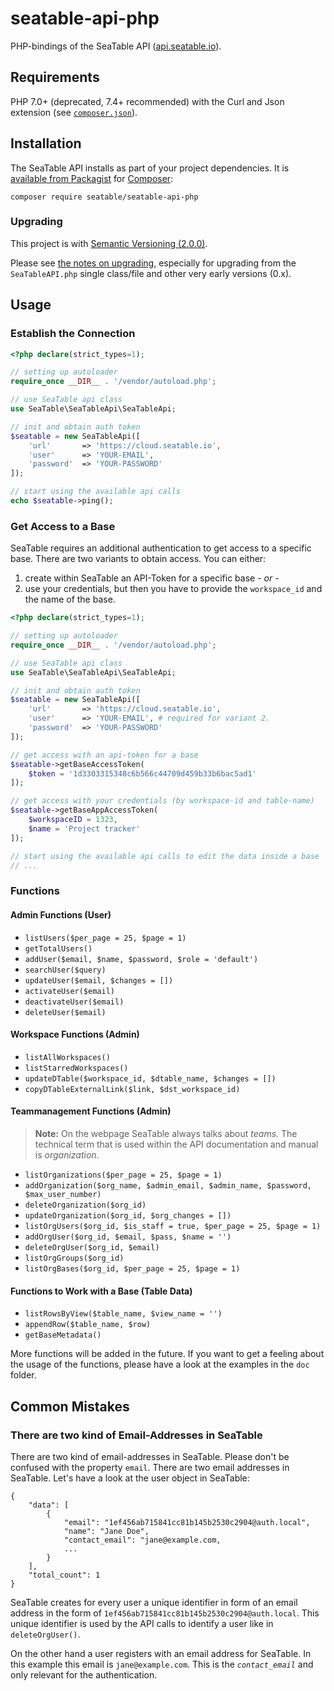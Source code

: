# seatable-api-php

PHP-bindings of the SeaTable API ([api.seatable.io]).

[api.seatable.io]: https://api.seatable.io/

## Requirements

PHP 7.0+ (deprecated, 7.4+ recommended) with the Curl and Json extension (see [`composer.json`](composer.json)).

## Installation

The SeaTable API installs as part of your project dependencies. It is [available from Packagist](https://packagist.org/packages/seatable/seatable-api-php) for [Composer](https://getcomposer.org/):

```
composer require seatable/seatable-api-php
```

### Upgrading

This project is with [Semantic Versioning (2.0.0)](https://semver.org/).

Please see [the notes on upgrading](UPGRADING.md), especially for upgrading from the `SeaTableAPI.php` single class/file and other very early versions (0.x).

## Usage

### Establish the Connection

```php
<?php declare(strict_types=1);

// setting up autoloader
require_once __DIR__ . '/vendor/autoload.php';

// use SeaTable api class
use SeaTable\SeaTableApi\SeaTableApi;

// init and obtain auth token
$seatable = new SeaTableApi([
    'url'       => 'https://cloud.seatable.io',
    'user'      => 'YOUR-EMAIL',
    'password'  => 'YOUR-PASSWORD'
]);

// start using the available api calls
echo $seatable->ping();
```

### Get Access to a Base

SeaTable requires an additional authentication to get access to a specific base. There are two variants to obtain access. You can either:

1. create within SeaTable an API-Token for a specific base _- or -_
2. use your credentials, but then you have to provide the `workspace_id` and the name of the base.

```php
<?php declare(strict_types=1);

// setting up autoloader
require_once __DIR__ . '/vendor/autoload.php';

// use SeaTable api class
use SeaTable\SeaTableApi\SeaTableApi;

// init and obtain auth token
$seatable = new SeaTableApi([
    'url'       => 'https://cloud.seatable.io',
    'user'      => 'YOUR-EMAIL', # required for variant 2.
    'password'  => 'YOUR-PASSWORD'
]);

// get access with an api-token for a base
$seatable->getBaseAccessToken(
    $token = '1d3303315348c6b566c44709d459b33b6bac5ad1'
]);

// get access with your credentials (by workspace-id and table-name)
$seatable->getBaseAppAccessToken(
	$workspaceID = 1323,
	$name = 'Project tracker'
]);

// start using the available api calls to edit the data inside a base
// ...
```

### Functions

#### Admin Functions (User)

* `listUsers($per_page = 25, $page = 1)`
* `getTotalUsers()`
* `addUser($email, $name, $password, $role = 'default')`
* `searchUser($query)`
* `updateUser($email, $changes = [])`
* `activateUser($email)`
* `deactivateUser($email)`
* `deleteUser($email)`

#### Workspace Functions (Admin)

* `listAllWorkspaces()`
* `listStarredWorkspaces()`
* `updateDTable($workspace_id, $dtable_name, $changes = [])`
* `copyDTableExternalLink($link, $dst_workspace_id)`

#### Teammanagement Functions (Admin)

> **Note:** On the webpage SeaTable always talks about *teams*. The technical term that is used within the API documentation and manual is *organization*.

* `listOrganizations($per_page = 25, $page = 1)`
* `addOrganization($org_name, $admin_email, $admin_name, $password, $max_user_number)`
* `deleteOrganization($org_id)`
* `updateOrganization($org_id, $org_changes = [])`
* `listOrgUsers($org_id, $is_staff = true, $per_page = 25, $page = 1)`
* `addOrgUser($org_id, $email, $pass, $name = '')`
* `deleteOrgUser($org_id, $email)`
* `listOrgGroups($org_id)`
* `listOrgBases($org_id, $per_page = 25, $page = 1)`

#### Functions to Work with a Base (Table Data)

* `listRowsByView($table_name, $view_name = '')`
* `appendRow($table_name, $row)`
* `getBaseMetadata()`

More functions will be added in the future. If you want to get a feeling about the usage of the functions, please have a look at the examples in the `doc` folder.

## Common Mistakes

### There are two kind of Email-Addresses in SeaTable

There are two kind of email-addresses in SeaTable. Please don't be confused with the property `email`. There are two email addresses in SeaTable. Let's have a look at the user object in SeaTable:

```
{
    "data": [
        {
            "email": "1ef456ab715841cc81b145b2530c2904@auth.local",
            "name": "Jane Doe",
            "contact_email": "jane@example.com,
            ...
        }
    ],
    "total_count": 1
}
```

SeaTable creates for every user a unique identifier in form of an email address in the form of `1ef456ab715841cc81b145b2530c2904@auth.local`. This unique identifier is used by the API calls to identify a user like in `deleteOrgUser()`.

On the other hand a user registers with an email address for SeaTable. In this example this email is `jane@example.com`. This is the *`contact_email`* and only relevant for the authentication.
